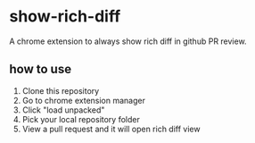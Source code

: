 # show-rich-diff
A chrome extension to always show rich diff in github PR review.

## how to use
1. Clone this repository
2. Go to chrome extension manager
3. Click "load unpacked"
4. Pick your local repository folder
5. View a pull request and it will open rich diff view
